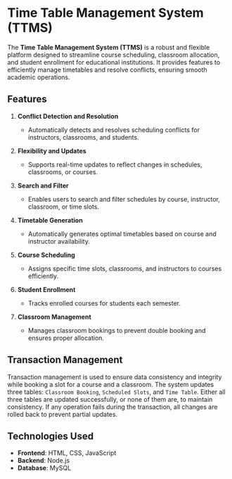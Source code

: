 # Time Table Management System (TTMS)

The **Time Table Management System (TTMS)** is a robust and flexible platform designed to streamline course scheduling, classroom allocation, and student enrollment for educational institutions. It provides features to efficiently manage timetables and resolve conflicts, ensuring smooth academic operations.

## Features

1. **Conflict Detection and Resolution**
   - Automatically detects and resolves scheduling conflicts for instructors, classrooms, and students.

2. **Flexibility and Updates**
   - Supports real-time updates to reflect changes in schedules, classrooms, or courses.

3. **Search and Filter**
   - Enables users to search and filter schedules by course, instructor, classroom, or time slots.

4. **Timetable Generation**
   - Automatically generates optimal timetables based on course and instructor availability.

5. **Course Scheduling**
   - Assigns specific time slots, classrooms, and instructors to courses efficiently.

6. **Student Enrollment**
   - Tracks enrolled courses for students each semester.

7. **Classroom Management**
   - Manages classroom bookings to prevent double booking and ensures proper allocation.

## Transaction Management

Transaction management is used to ensure data consistency and integrity while booking a slot for a course and a classroom. The system updates three tables: `Classroom Booking`, `Scheduled Slots`, and `Time Table`. Either all three tables are updated successfully, or none of them are, to maintain consistency. If any operation fails during the transaction, all changes are rolled back to prevent partial updates.

## Technologies Used

- **Frontend**: HTML, CSS, JavaScript
- **Backend**: Node.js
- **Database**: MySQL



